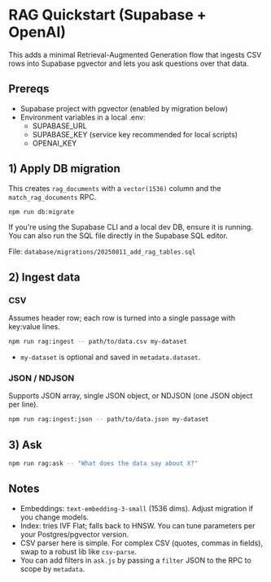# RAG Quickstart (Supabase + OpenAI)

This adds a minimal Retrieval-Augmented Generation flow that ingests CSV rows into Supabase pgvector and lets you ask questions over that data.

## Prereqs
- Supabase project with pgvector (enabled by migration below)
- Environment variables in a local .env:
  - SUPABASE_URL
  - SUPABASE_KEY (service key recommended for local scripts)
  - OPENAI_KEY

## 1) Apply DB migration
This creates `rag_documents` with a `vector(1536)` column and the `match_rag_documents` RPC.

```sh
npm run db:migrate
```

If you're using the Supabase CLI and a local dev DB, ensure it is running. You can also run the SQL file directly in the Supabase SQL editor.

File: `database/migrations/20250811_add_rag_tables.sql`

## 2) Ingest data
### CSV
Assumes header row; each row is turned into a single passage with key:value lines.

```sh
npm run rag:ingest -- path/to/data.csv my-dataset
```

- `my-dataset` is optional and saved in `metadata.dataset`.

### JSON / NDJSON
Supports JSON array, single JSON object, or NDJSON (one JSON object per line).

```sh
npm run rag:ingest:json -- path/to/data.json my-dataset
```

## 3) Ask
```sh
npm run rag:ask -- "What does the data say about X?"
```

## Notes
- Embeddings: `text-embedding-3-small` (1536 dims). Adjust migration if you change models.
- Index: tries IVF Flat; falls back to HNSW. You can tune parameters per your Postgres/pgvector version.
- CSV parser here is simple. For complex CSV (quotes, commas in fields), swap to a robust lib like `csv-parse`.
- You can add filters in `ask.js` by passing a `filter` JSON to the RPC to scope by `metadata`.
